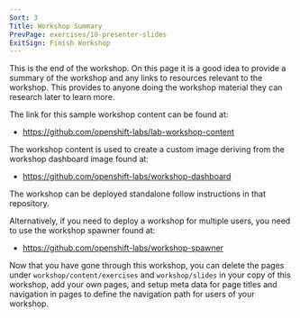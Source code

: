 ```yaml
---
Sort: 3
Title: Workshop Summary
PrevPage: exercises/10-presenter-slides
ExitSign: Finish Workshop
---
```


This is the end of the workshop. On this page it is a good idea to provide a summary of the workshop and any links to resources relevant to the workshop. This provides to anyone doing the workshop material they can research later to learn more.

The link for this sample workshop content can be found at:

* https://github.com/openshift-labs/lab-workshop-content

The workshop content is used to create a custom image deriving from the workshop dashboard image found at:

* https://github.com/openshift-labs/workshop-dashboard

The workshop can be deployed standalone follow instructions in that repository.

Alternatively, if you need to deploy a workshop for multiple users, you need to use the workshop spawner found at:

* https://github.com/openshift-labs/workshop-spawner

Now that you have gone through this workshop, you can delete the pages under `workshop/content/exercises` and `workshop/slides` in your copy of this workshop, add your own pages, and setup meta data for page titles and navigation in pages to define the navigation path for users of your workshop.
